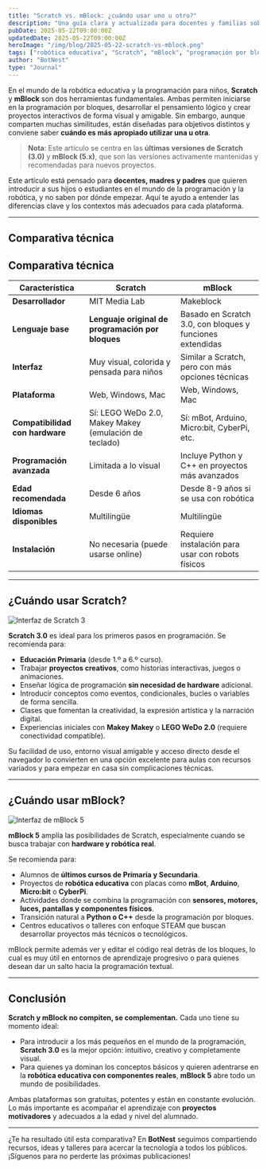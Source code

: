 ```yaml
---
title: "Scratch vs. mBlock: ¿cuándo usar uno u otro?"
description: "Una guía clara y actualizada para docentes y familias sobre cuándo utilizar Scratch o mBlock en el aula de robótica educativa. Comparativa técnica, casos de uso y recomendaciones."
pubDate: 2025-05-22T09:00:00Z
updatedDate: 2025-05-22T09:00:00Z
heroImage: "/img/blog/2025-05-22-scratch-vs-mblock.png"
tags: ["robótica educativa", "Scratch", "mBlock", "programación por bloques", "tecnología"]
author: "BotNest"
type: "Journal"
---
```


En el mundo de la robótica educativa y la programación para niños, **Scratch** y **mBlock** son dos herramientas fundamentales. Ambas permiten iniciarse en la programación por bloques, desarrollar el pensamiento lógico y crear proyectos interactivos de forma visual y amigable. Sin embargo, aunque comparten muchas similitudes, están diseñadas para objetivos distintos y conviene saber **cuándo es más apropiado utilizar una u otra**.

> **Nota**: Este artículo se centra en las **últimas versiones de Scratch (3.0)** y **mBlock (5.x)**, que son las versiones activamente mantenidas y recomendadas para nuevos proyectos.

Este artículo está pensado para **docentes, madres y padres** que quieren introducir a sus hijos o estudiantes en el mundo de la programación y la robótica, y no saben por dónde empezar. Aquí te ayudo a entender las diferencias clave y los contextos más adecuados para cada plataforma.

---

## Comparativa técnica

## Comparativa técnica

| Característica              | **Scratch**                                                                   | **mBlock**                                         |
|----------------------------|--------------------------------------------------------------------------------|----------------------------------------------------|
| **Desarrollador**          | MIT Media Lab                                                                  | Makeblock                                           |
| **Lenguaje base**          | **Lenguaje original de programación por bloques**                              | Basado en Scratch 3.0, con bloques y funciones extendidas |
| **Interfaz**               | Muy visual, colorida y pensada para niños                                      | Similar a Scratch, pero con más opciones técnicas  |
| **Plataforma**             | Web, Windows, Mac                                                              | Web, Windows, Mac                                  |
| **Compatibilidad con hardware** | Sí: LEGO WeDo 2.0, Makey Makey (emulación de teclado)                           | Sí: mBot, Arduino, Micro:bit, CyberPi, etc.        |
| **Programación avanzada**  | Limitada a lo visual                                                           | Incluye Python y C++ en proyectos más avanzados    |
| **Edad recomendada**       | Desde 6 años                                                                   | Desde 8-9 años si se usa con robótica              |
| **Idiomas disponibles**    | Multilingüe                                                                    | Multilingüe                                        |
| **Instalación**            | No necesaria (puede usarse online)                                             | Requiere instalación para usar con robots físicos  |

---

## ¿Cuándo usar Scratch?

![Interfaz de Scratch 3](/img/blog/scratch3-interfaz.png)

**Scratch 3.0** es ideal para los primeros pasos en programación. Se recomienda para:

- **Educación Primaria** (desde 1.º a 6.º curso).
- Trabajar **proyectos creativos**, como historias interactivas, juegos o animaciones.
- Enseñar lógica de programación **sin necesidad de hardware** adicional.
- Introducir conceptos como eventos, condicionales, bucles o variables de forma sencilla.
- Clases que fomentan la creatividad, la expresión artística y la narración digital.
- Experiencias iniciales con **Makey Makey** o **LEGO WeDo 2.0** (requiere conectividad compatible).

Su facilidad de uso, entorno visual amigable y acceso directo desde el navegador lo convierten en una opción excelente para aulas con recursos variados y para empezar en casa sin complicaciones técnicas.

---

## ¿Cuándo usar mBlock?

![Interfaz de mBlock 5](/img/blog/mblock5-interfaz.png)

**mBlock 5** amplía las posibilidades de Scratch, especialmente cuando se busca trabajar con **hardware y robótica real**.

Se recomienda para:

- Alumnos de **últimos cursos de Primaria y Secundaria**.
- Proyectos de **robótica educativa** con placas como **mBot**, **Arduino**, **Micro:bit** o **CyberPi**.
- Actividades donde se combina la programación con **sensores, motores, luces, pantallas y componentes físicos**.
- Transición natural a **Python o C++** desde la programación por bloques.
- Centros educativos o talleres con enfoque STEAM que buscan desarrollar proyectos más técnicos o tecnológicos.

mBlock permite además ver y editar el código real detrás de los bloques, lo cual es muy útil en entornos de aprendizaje progresivo o para quienes desean dar un salto hacia la programación textual.

---

## Conclusión

**Scratch y mBlock no compiten, se complementan.** Cada uno tiene su momento ideal:

- Para introducir a los más pequeños en el mundo de la programación, **Scratch 3.0** es la mejor opción: intuitivo, creativo y completamente visual.
- Para quienes ya dominan los conceptos básicos y quieren adentrarse en la **robótica educativa con componentes reales**, **mBlock 5** abre todo un mundo de posibilidades.

Ambas plataformas son gratuitas, potentes y están en constante evolución. Lo más importante es acompañar el aprendizaje con **proyectos motivadores** y adecuados a la edad y nivel del alumnado.

---

¿Te ha resultado útil esta comparativa? En **BotNest** seguimos compartiendo recursos, ideas y talleres para acercar la tecnología a todos los públicos. ¡Síguenos para no perderte las próximas publicaciones!
